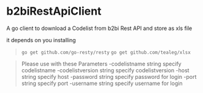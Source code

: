 # b2biRestApiClient
A go client to download a Codelist from b2bi Rest API and store as xls file

it depends on you installing

> `go get github.com/go-resty/resty`
> `go get github.com/tealeg/xlsx`

> Please use with these Parameters
>  -codelistname string
>        specify codelistname
>  -codelistversion string
>        specify codelistversion
>  -host string
>        specify host
>  -password string
>        specify password for login
>  -port string
>        specify port
>  -username string
>        specify username for login
